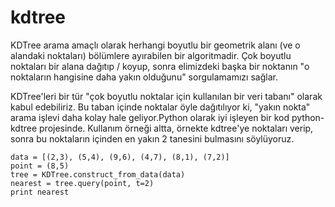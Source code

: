 # kdtree

KDTree arama amaçlı olarak herhangi boyutlu bir geometrik alanı (ve o
alandaki noktaları) bölümlere ayırabilen bir algoritmadir. Çok boyutlu
noktaları bir alana dağıtıp / koyup, sonra elimizdeki başka bir
noktanın "o noktaların hangisine daha yakın olduğunu" sorgulamamızı
sağlar.

KDTree'leri bir tür "çok boyutlu noktalar için kullanılan bir veri
tabanı" olarak kabul edebiliriz. Bu taban içinde noktalar öyle
dağıtılıyor ki, "yakın nokta" arama işlevi daha kolay hale
geliyor.Python olarak iyi işleyen bir kod python-kdtree
projesinde. Kullanım örneği altta, örnekte kdtree'ye noktaları verip,
sonra bu noktaların içinden en yakın 2 tanesini bulmasını söylüyoruz.

```
data = [(2,3), (5,4), (9,6), (4,7), (8,1), (7,2)]
point = (8,5)
tree = KDTree.construct_from_data(data)
nearest = tree.query(point, t=2)
print nearest
```





